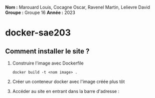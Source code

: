 **Nom    :** Marouard Louis, Cocagne Oscar, Ravenel Martin, Lelievre David
**Groupe :** Groupe 16
**Année  :** 2023

# docker-sae203

## Comment installer le site ?

1. Construire l'image avec Dockerfile 

       docker build -t <nom image> .

2. Créer un conteneur docker avec l'image créée plus tôt


       
3. Accéder au site en entrant dans la barre d'adresse :


